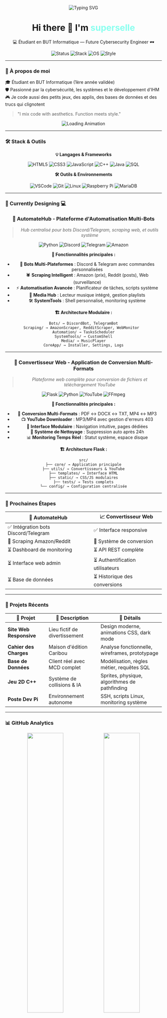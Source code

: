 <!-- BANNIÈRE ASCII / GLITCH STYLE -->
<p align="center">
  <img src="https://readme-typing-svg.demolab.com?font=Fira+Code&size=24&duration=3000&pause=1000&color=8AFFEF&center=true&vCenter=true&width=500&lines=I'm+not+just+a+dev%2C+I'm+a+vibe.;Welcome+to+my+dark+corner+of+GitHub" alt="Typing SVG" />
</p>

<h1 align="center">Hi there 👾 I'm <span style="color:#8AFFEF;">superselle</span></h1>
<p align="center">💻 Étudiant en BUT Informatique — Future Cybersecurity Engineer 🕶️</p>

<!-- BADGES STYLÉS -->
<p align="center">
  <img src="https://img.shields.io/badge/Status-En%20Formation-8AFFEF?style=for-the-badge&logo=code&logoColor=black" alt="Status"/>
  <img src="https://img.shields.io/badge/Stack-Full%20Stack-FF6B6B?style=for-the-badge&logo=stackoverflow&logoColor=white" alt="Stack"/>
  <img src="https://img.shields.io/badge/OS-Linux-FFD93D?style=for-the-badge&logo=linux&logoColor=black" alt="OS"/>
  <img src="https://img.shields.io/badge/Style-Dark%20Mode-6C5CE7?style=for-the-badge&logo=visual-studio-code&logoColor=white" alt="Style"/>
</p>

---

### 🧠 À propos de moi

🎓 Étudiant en BUT Informatique (1ère année validée)  
🛡️ Passionné par la cybersécurité, les systèmes et le développement d'IHM  
🎮 Je code aussi des petits jeux, des applis, des bases de données et des trucs qui clignotent  

> "I mix code with aesthetics. Function meets style."

<!-- ANIMATION ASCII -->
<p align="center">
  <img src="https://readme-typing-svg.demolab.com?font=Consolas&size=14&duration=2000&pause=500&color=8AFFEF&center=true&vCenter=true&width=400&lines=Loading...;Initializing...;Ready!;Let's%20code!%20%F0%9F%92%BB" alt="Loading Animation" />
</p>

---

### 🛠️ Stack & Outils

<div align="center">

**💡 Langages & Frameworks**
  
![HTML5](https://img.shields.io/badge/HTML5-E34F26?style=for-the-badge&logo=html5&logoColor=white)
![CSS3](https://img.shields.io/badge/CSS3-1572B6?style=for-the-badge&logo=css3&logoColor=white)
![JavaScript](https://img.shields.io/badge/JavaScript-F7DF1E?style=for-the-badge&logo=javascript&logoColor=black)
![C++](https://img.shields.io/badge/C%2B%2B-00599C?style=for-the-badge&logo=c%2B%2B&logoColor=white)
![Java](https://img.shields.io/badge/Java-ED8B00?style=for-the-badge&logo=openjdk&logoColor=white)
![SQL](https://img.shields.io/badge/SQL-000000?style=for-the-badge&logo=mysql&logoColor=white)

**🛠️ Outils & Environnements**

![VSCode](https://img.shields.io/badge/VSCode-007ACC?style=for-the-badge&logo=visual-studio-code&logoColor=white)
![Git](https://img.shields.io/badge/Git-F05032?style=for-the-badge&logo=git&logoColor=white)
![Linux](https://img.shields.io/badge/Linux-FCC624?style=for-the-badge&logo=linux&logoColor=black)
![Raspberry Pi](https://img.shields.io/badge/Raspberry%20Pi-A22846?style=for-the-badge&logo=raspberry-pi&logoColor=white)
![MariaDB](https://img.shields.io/badge/MariaDB-003545?style=for-the-badge&logo=mariadb&logoColor=white)

</div>

---

### 🚧 Currently Designing 💻

<div align="center">

### 🤖 **AutomateHub** - Plateforme d'Automatisation Multi-Bots
> *Hub centralisé pour bots Discord/Telegram, scraping web, et outils système*

![Python](https://img.shields.io/badge/Python-3776AB?style=for-the-badge&logo=python&logoColor=white)
![Discord](https://img.shields.io/badge/Discord-7289DA?style=for-the-badge&logo=discord&logoColor=white)
![Telegram](https://img.shields.io/badge/Telegram-2CA5E0?style=for-the-badge&logo=telegram&logoColor=white)
![Amazon](https://img.shields.io/badge/Amazon-FF9900?style=for-the-badge&logo=amazon&logoColor=white)

**🎯 Fonctionnalités principales :**
- 🤖 **Bots Multi-Plateformes** : Discord & Telegram avec commandes personnalisées
- 🕷️ **Scraping Intelligent** : Amazon (prix), Reddit (posts), Web (surveillance)
- ⚡ **Automatisation Avancée** : Planificateur de tâches, scripts système
- 🎵 **Media Hub** : Lecteur musique intégré, gestion playlists
- 🛠️ **SystemTools** : Shell personnalisé, monitoring système

**🏗️ Architecture Modulaire :**
```
Bots/ → DiscordBot, TelegramBot
Scraping/ → AmazonScraper, RedditScraper, WebMonitor  
Automation/ → TasksScheduler
SystemTools/ → CustomShell
Media/ → MusicPlayer
CoreApp/ → Installer, Settings, Logs
```

---

### 🔄 **Convertisseur Web** - Application de Conversion Multi-Formats
> *Plateforme web complète pour conversion de fichiers et téléchargement YouTube*

![Flask](https://img.shields.io/badge/Flask-000000?style=for-the-badge&logo=flask&logoColor=white)
![Python](https://img.shields.io/badge/Python-3776AB?style=for-the-badge&logo=python&logoColor=white)
![YouTube](https://img.shields.io/badge/YouTube-FF0000?style=for-the-badge&logo=youtube&logoColor=white)
![FFmpeg](https://img.shields.io/badge/FFmpeg-007808?style=for-the-badge&logo=ffmpeg&logoColor=white)

**🎯 Fonctionnalités principales :**
- 📁 **Conversion Multi-Formats** : PDF ↔ DOCX ↔ TXT, MP4 ↔ MP3
- 📺 **YouTube Downloader** : MP3/MP4 avec gestion d'erreurs 403
- 🎨 **Interface Modulaire** : Navigation intuitive, pages dédiées
- 🧹 **Système de Nettoyage** : Suppression auto après 24h
- 📊 **Monitoring Temps Réel** : Statut système, espace disque

**🏗️ Architecture Flask :**
```
src/
├── core/ → Application principale
├── utils/ → Convertisseurs & YouTube
├── templates/ → Interface HTML
├── static/ → CSS/JS modulaires
├── tests/ → Tests complets
└── config/ → Configuration centralisée
```

</div>

---

### 🎯 Prochaines Étapes

<div align="center">

| 🚀 **AutomateHub** | 📈 **Convertisseur Web** |
|-------------------|-------------------------|
| ✅ Intégration bots Discord/Telegram | ✅ Interface responsive |
| 🔄 Scraping Amazon/Reddit | 🔄 Système de conversion |
| ⏳ Dashboard de monitoring | ⏳ API REST complète |
| ⏳ Interface web admin | ⏳ Authentification utilisateurs |
| ⏳ Base de données | ⏳ Historique des conversions |

</div>

---

### 🚀 Projets Récents

<div align="center">

| 🌟 Projet | 📝 Description | 🎨 Détails |
|-----------|---------------|------------|
| **Site Web Responsive** | Lieu fictif de divertissement | Design moderne, animations CSS, dark mode |
| **Cahier des Charges** | Maison d'édition Caribou | Analyse fonctionnelle, wireframes, prototypage |
| **Base de Données** | Client réel avec MCD complet | Modélisation, règles métier, requêtes SQL |
| **Jeu 2D C++** | Système de collisions & IA | Sprites, physique, algorithmes de pathfinding |
| **Poste Dev Pi** | Environnement autonome | SSH, scripts Linux, monitoring système |

</div>

---

### 📊 GitHub Analytics

<p align="center">
  <img src="https://github-readme-stats.vercel.app/api?username=superselle&show_icons=true&theme=tokyonight&hide_border=true&bg_color=0d1117&text_color=8AFFEF&icon_color=8AFFEF&title_color=8AFFEF" width="48%" />
  <img src="https://github-readme-stats.vercel.app/api/top-langs/?username=superselle&layout=compact&theme=tokyonight&hide_border=true&bg_color=0d1117&text_color=8AFFEF&title_color=8AFFEF" width="48%" />
</p>

<!-- STREAK STATS -->
<p align="center">
  <img src="https://github-readme-streak-stats.herokuapp.com/?user=superselle&theme=tokyonight&hide_border=true&background=0d1117&stroke=8AFFEF&ring=8AFFEF&fire=FF6B6B&currStreakNum=8AFFEF&currStreakLabel=8AFFEF" width="48%" />
</p>

---

### 🎯 Objectifs 2025

- [ ] **Cybersécurité** : Certification CompTIA Security+
- [ ] **Développement** : Maîtriser React & Node.js
- [ ] **Systèmes** : Administration Linux avancée
- [ ] **Projets** : Portfolio personnel responsive
- [ ] **Contributions** : Open source & hackathons

---

### 🔗 Me retrouver ailleurs

<div align="center">

[![Portfolio](https://img.shields.io/badge/Portfolio-WIP-8AFFEF?style=for-the-badge&logo=vercel&logoColor=black)](https://github.com/superselle)
[![LinkedIn](https://img.shields.io/badge/LinkedIn-Connect-0077B5?style=for-the-badge&logo=linkedin&logoColor=white)](https://github.com/superselle)
[![Email](https://img.shields.io/badge/Email-Contact-D14836?style=for-the-badge&logo=gmail&logoColor=white)](mailto:contact@example.com)

</div>

---

<!-- FOOTER ANIMÉ -->
<p align="center">
  <img src="https://capsule-render.vercel.app/api?type=shark&color=0:0f0f0f,100:00ffe4&height=120&section=footer&text=superselle%20%7C%202025%20%7C%20Dark%20Mode%20Forever&fontColor=ffffff&fontSize=18&animation=fadeIn" />
</p>

<!-- VISITEUR COUNTER -->
<p align="center">
  <img src="https://komarev.com/ghpvc/?username=superselle&style=flat-square&color=8AFFEF" alt="Profile Views" />
</p>
